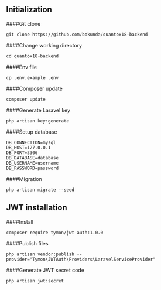 ## Initialization

####Git clone
```
git clone https://github.com/bokunda/quantox18-backend
```

####Change working directory
```
cd quantox18-backend
```
####Env file
```
cp .env.example .env
```
####Composer update
```
composer update
```
####Generate Laravel key
```
php artisan key:generate
```
####Setup database
```
DB_CONNECTION=mysql
DB_HOST=127.0.0.1
DB_PORT=3306
DB_DATABASE=database
DB_USERNAME=username
DB_PASSWORD=password
```
####Migration
```
php artisan migrate --seed
```

## JWT installation

####Install 
```
composer require tymon/jwt-auth:1.0.0
```
####Publish files
```
php artisan vendor:publish --provider="Tymon\JWTAuth\Providers\LaravelServiceProvider"
```
####Generate JWT secret code
```
php artisan jwt:secret
```